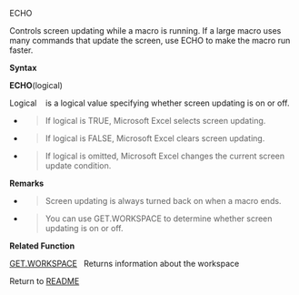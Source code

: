 ECHO

Controls screen updating while a macro is running. If a large macro uses
many commands that update the screen, use ECHO to make the macro run
faster.

**Syntax**

**ECHO**(logical)

Logical&nbsp;&nbsp;&nbsp;&nbsp;is a logical value specifying whether
screen updating is on or off.

  - > If logical is TRUE, Microsoft Excel selects screen updating.

  - > If logical is FALSE, Microsoft Excel clears screen updating.

  - > If logical is omitted, Microsoft Excel changes the current screen
    > update condition.


**Remarks**

  - > Screen updating is always turned back on when a macro ends.

  - > You can use GET.WORKSPACE to determine whether screen updating is
    > on or off.


**Related Function**

[GET.WORKSPACE](GET.WORKSPACE.md)&nbsp;&nbsp;&nbsp;Returns information about the workspace



Return to [README](README.md)

